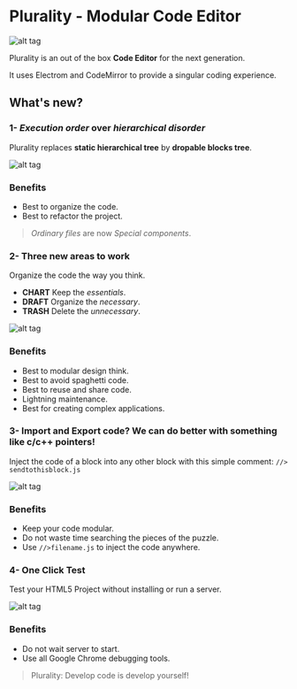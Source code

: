 # Plurality - Modular Code Editor

![alt tag](https://imgur.com/Jy4Ps7o.png)

Plurality is an out of the box **Code Editor** for the next generation.

It uses Electrom and CodeMirror to provide a singular coding experience.


## What's new?

### 1- *Execution order* over *hierarchical disorder*

Plurality replaces **static hierarchical tree** by **dropable blocks tree**. 

![alt tag](https://imgur.com/FVJjBxq.png)

### Benefits

- Best to organize the code.
- Best to refactor the project.

> *Ordinary files* are now *Special components*.

### 2- Three new areas to work

Organize the code the way you think.

- **CHART** Keep the *essentials*.
- **DRAFT** Organize the *necessary*.
- **TRASH** Delete the *unnecessary*.

![alt tag](https://imgur.com/T0PQ0F6.png)


### Benefits

- Best to modular design think.
- Best to avoid spaghetti code.
- Best to reuse and share code.
- Lightning maintenance.
- Best for creating complex applications.

### 3- Import and Export code? We can do better with something like **c/c++ pointers**!

Inject the code of a block into any other block with this simple comment: 
``` //> sendtothisblock.js ```

![alt tag](https://imgur.com/SfkKeq4.png)

### Benefits

- Keep your code modular.
- Do not waste time searching the pieces of the puzzle.
- Use ``` //>filename.js ``` to inject the code anywhere. 

### 4- One Click Test 

Test your HTML5 Project without installing or run a server.

![alt tag](https://imgur.com/ywA1Uya.png)

### Benefits

- Do not wait server to start.
- Use all Google Chrome debugging tools.


> Plurality: Develop code is develop yourself!

